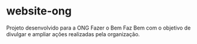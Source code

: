 # website-ong
Projeto desenvolvido para a ONG Fazer o Bem Faz Bem com o objetivo de divulgar e ampliar ações realizadas pela organização.
